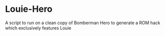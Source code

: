 # Louie-Hero
A script to run on a clean copy of Bomberman Hero to generate a ROM hack which exclusively features Louie
